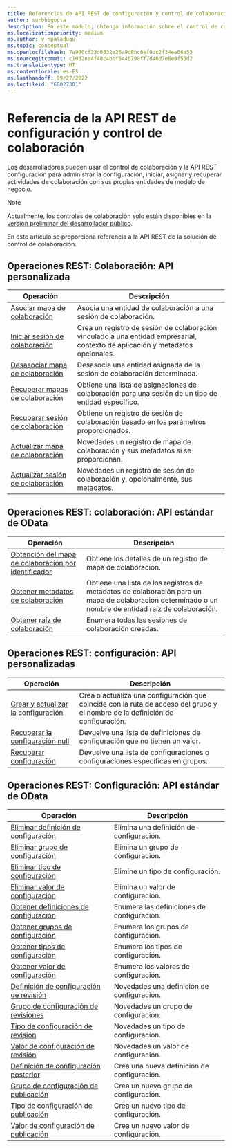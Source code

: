 ```yaml
---
title: Referencias de API REST de configuración y control de colaboración
author: surbhigupta
description: En este módulo, obtenga información sobre el control de colaboración y la referencia de la API REST de configuración para administrar la configuración, iniciar, asignar y recuperar actividades de colaboración.
ms.localizationpriority: medium
ms.author: v-npaladugu
ms.topic: conceptual
ms.openlocfilehash: 7a990cf23d0832e26a9d8bc6ef9dc2f34ea06a53
ms.sourcegitcommit: c1032ea4f48c4bbf5446798ff7d46d7e6e9f55d2
ms.translationtype: MT
ms.contentlocale: es-ES
ms.lasthandoff: 09/27/2022
ms.locfileid: "68027301"
---
```

# <a name="collaboration-control-and-settings-rest-api-reference"></a>Referencia de la API REST de configuración y control de colaboración

Los desarrolladores pueden usar el control de colaboración y la API REST configuración para administrar la configuración, iniciar, asignar y recuperar actividades de colaboración con sus propias entidades de modelo de negocio.

> [!NOTE]
> Actualmente, los controles de colaboración solo están disponibles en la [versión preliminar del desarrollador público](~/resources/dev-preview/developer-preview-intro.md).

En este artículo se proporciona referencia a la API REST de la solución de control de colaboración.

## <a name="rest-operations-collaboration---custom-api"></a>Operaciones REST: Colaboración: API personalizada

|Operación|Descripción|
|---------|-----------|
|[Asociar mapa de colaboración](/rest/api/industry/collaboration-controls/collaboration-custom-ap-is/associate-collaboration-map)|Asocia una entidad de colaboración a una sesión de colaboración.|
|[Iniciar sesión de colaboración](/rest/api/industry/collaboration-controls/collaboration-custom-ap-is/begin-collaboration-session)|Crea un registro de sesión de colaboración vinculado a una entidad empresarial, contexto de aplicación y metadatos opcionales.|
|[Desasociar mapa de colaboración](/rest/api/industry/collaboration-controls/collaboration-custom-ap-is/disassociate-collaboration-map-custom-api)|Desasocia una entidad asignada de la sesión de colaboración determinada.|
|[Recuperar mapas de colaboración](/rest/api/industry/collaboration-controls/collaboration-custom-ap-is/retrieve-collaboration-maps-custom-api)|Obtiene una lista de asignaciones de colaboración para una sesión de un tipo de entidad específico.|
|[Recuperar sesión de colaboración](/rest/api/industry/collaboration-controls/collaboration-custom-ap-is/retrieve-collaboration-session-custom-api)|Obtiene un registro de sesión de colaboración basado en los parámetros proporcionados.|
|[Actualizar mapa de colaboración](/rest/api/industry/collaboration-controls/collaboration-custom-ap-is/update-collaboration-map-custom-api)|Novedades un registro de mapa de colaboración y sus metadatos si se proporcionan.|
|[Actualizar sesión de colaboración](/rest/api/industry/collaboration-controls/collaboration-custom-ap-is/update-collaboration-session)|Novedades un registro de sesión de colaboración y, opcionalmente, sus metadatos.|

## <a name="rest-operations-collaboration---standard-odata-apis"></a>Operaciones REST: colaboración: API estándar de OData

|Operación|Descripción|
|---------|-----------|
|[Obtención del mapa de colaboración por identificador](/rest/api/industry/collaboration-controls/collaboration-standard-o-data-ap-is/get-collaboration-map-by-id)|Obtiene los detalles de un registro de mapa de colaboración.|
|[Obtener metadatos de colaboración](/rest/api/industry/collaboration-controls/collaboration-standard-o-data-ap-is/get-collaboration-metadata)|Obtiene una lista de los registros de metadatos de colaboración para un mapa de colaboración determinado o un nombre de entidad raíz de colaboración.|
|[Obtener raíz de colaboración](/rest/api/industry/collaboration-controls/collaboration-standard-o-data-ap-is/get-collaboration-root)|Enumera todas las sesiones de colaboración creadas.|

## <a name="rest-operations-settings---custom-apis"></a>Operaciones REST: configuración: API personalizadas

|Operación|Descripción|
|---------|-----------|
|[Crear y actualizar la configuración](/rest/api/industry/collaboration-controls/settings-custom-ap-is/create-update-setting-custom-api)|Crea o actualiza una configuración que coincide con la ruta de acceso del grupo y el nombre de la definición de configuración.|
|[Recuperar la configuración null](/rest/api/industry/collaboration-controls/settings-custom-ap-is/retrieve-null-settings-custom-api)|Devuelve una lista de definiciones de configuración que no tienen un valor.|
|[Recuperar configuración](/rest/api/industry/collaboration-controls/settings-custom-ap-is/retrieve-settings-custom-api)|Devuelve una lista de configuraciones o configuraciones específicas en grupos.|

## <a name="rest-operations-settings---standard-odata-apis"></a>Operaciones REST: Configuración: API estándar de OData

|Operación|Descripción|
|---------|-----------|
|[Eliminar definición de configuración](/rest/api/industry/collaboration-controls/settings-standard-o-data-ap-is/delete-settings-definition)|Elimina una definición de configuración.|
|[Eliminar grupo de configuración](/rest/api/industry/collaboration-controls/settings-standard-o-data-ap-is/delete-settings-group)|Elimina un grupo de configuración.|
|[Eliminar tipo de configuración](/rest/api/industry/collaboration-controls/settings-standard-o-data-ap-is/delete-settings-type)|Elimine un tipo de configuración.|
|[Eliminar valor de configuración](/rest/api/industry/collaboration-controls/settings-standard-o-data-ap-is/delete-settings-value)|Elimina un valor de configuración.|
|[Obtener definiciones de configuración](/rest/api/industry/collaboration-controls/settings-standard-o-data-ap-is/get-settings-definitions)|Enumera las definiciones de configuración.|
|[Obtener grupos de configuración](/rest/api/industry/collaboration-controls/settings-standard-o-data-ap-is/get-settings-groups)|Enumera los grupos de configuración.|
|[Obtener tipos de configuración](/rest/api/industry/collaboration-controls/settings-standard-o-data-ap-is/get-settings-types)|Enumera los tipos de configuración.|
|[Obtener valor de configuración](/rest/api/industry/collaboration-controls/settings-standard-o-data-ap-is/get-settings-value)|Enumera los valores de configuración.|
|[Definición de configuración de revisión](/rest/api/industry/collaboration-controls/settings-standard-o-data-ap-is/patch-settings-definition)|Novedades una definición de configuración.|
|[Grupo de configuración de revisiones](/rest/api/industry/collaboration-controls/settings-standard-o-data-ap-is/patch-settings-group)|Novedades un grupo de configuración.|
|[Tipo de configuración de revisión](/rest/api/industry/collaboration-controls/settings-standard-o-data-ap-is/patch-settings-type)|Novedades un tipo de configuración.|
|[Valor de configuración de revisión](/rest/api/industry/collaboration-controls/settings-standard-o-data-ap-is/patch-settings-value)|Novedades un valor de configuración.|
|[Definición de configuración posterior](/rest/api/industry/collaboration-controls/settings-standard-o-data-ap-is/post-settings-definition)|Crea una nueva definición de configuración.|
|[Grupo de configuración de publicación](/rest/api/industry/collaboration-controls/settings-standard-o-data-ap-is/post-settings-group)|Crea un nuevo grupo de configuración.|
|[Tipo de configuración de publicación](/rest/api/industry/collaboration-controls/settings-standard-o-data-ap-is/post-settings-type)|Crea un nuevo tipo de configuración.|
|[Valor de configuración de publicación](/rest/api/industry/collaboration-controls/settings-standard-o-data-ap-is/post-settings-value)|Crea un nuevo valor de configuración.|
